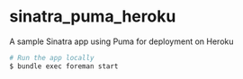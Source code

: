 sinatra_puma_heroku
===================

A sample Sinatra app using Puma for deployment on Heroku

```sh
# Run the app locally
$ bundle exec foreman start
```
